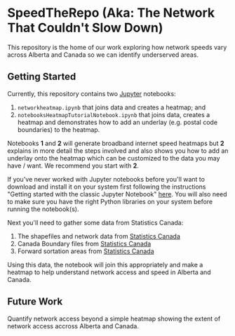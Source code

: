 # SpeedTheRepo (Aka: The Network That Couldn't Slow Down)

This repository is the home of our work exploring how network speeds vary across Alberta and Canada so we can identify underserved areas. 

## Getting Started

Currently, this repository contains two [Jupyter](https://jupyter.org/) notebooks:

1. `networkheatmap.ipynb` that joins data and creates a heatmap; and
2. `notebooksHeatmapTutorialNotebook.ipynb` that joins data, creates a heatmap and demonstrates how to add an underlay (e.g. postal code boundaries) to the heatmap.  

Notebooks **1** and **2** will generate broadband internet speed heatmaps but **2** explains in more detail the steps involved and also shows you how to add an underlay onto the heatmap which can be customized to the data you may have / want. We recommend you start with **2**.  

If you've never worked with Jupyter notebooks before you'll want to download and install it on your system first following the instructions "Getting started with the classic Jupyter Notebook" [here](https://jupyter.org/install). You will also need to make sure you have the right Python libraries on your system before running the notebook(s).

Next you'll need to gather some data from Statistics Canada:

1. The shapefiles and network data from [Statistics Canada](https://open.canada.ca/data/en/dataset/00a331db-121b-445d-b119-35dbbe3eedd9)
2. Canada Boundary files from [Statistics Canada](https://www12.statcan.gc.ca/census-recensement/alternative_alternatif.cfm?l=eng&dispext=zip&teng=lpr_000a16a_e.zip&k=%20%20%20%20%201341&loc=http://www12.statcan.gc.ca/census-recensement/2011/geo/bound-limit/files-fichiers/2016/lpr_000a16a_e.zip)
3. Forward sortation areas from [Statistics Canada](https://www12.statcan.gc.ca/census-recensement/alternative_alternatif.cfm?l=eng&dispext=zip&teng=lfsa000b16a_e.zip&k=%20%20%20%2044221&loc=http://www12.statcan.gc.ca/census-recensement/2011/geo/bound-limit/files-fichiers/2016/lfsa000b16a_e.zip)

Using this data, the notebook will join this appropriately and make a heatmap to help understand network access and speed in Alberta and Canada.

## Future Work

Quantify network access beyond a simple heatmap showing the extent of network access accross Alberta and Canada. 
